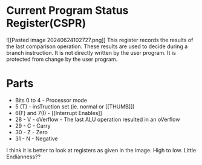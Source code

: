# Current Program Status Register(CSPR)
![[Pasted image 20240624102727.png]]
This register records the results of the last comparison operation. These results are used to decide during a branch instruction. It is not directly written by the user program. It is protected from change by the user program.

# Parts
- Bits 0 to 4 - Processor mode
- 5 (T) - insTruction set (ie. normal or [[THUMB]])
- 6(F) and 7(I) - [[Interrupt Enables]]
- 28 - V - oVerflow - The last ALU operation resulted in an oVerflow 
- 29 - C - Carry
- 30 - Z - Zero
- 31 - N - Negative

I think it is better to look at registers as given in the image. High to low. Little Endianness??

